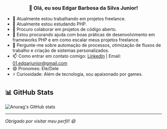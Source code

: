<h3 align="center">👋 Olá, eu sou Edgar Barbosa da Silva Junior!</h3>

- 🔭 Atualmente estou trabalhando em projetos freelance.
- 🌱 Atualmente estou estudando PHP.
- 👯 Procuro colaborar em projetos de código aberto.
- 🤔 Estou procurando ajuda com boas práticas de desenvolvimento em frameworks PHP e em como escalar meus projetos freelance.
- 💬 Pergunte-me sobre automação de processos, otimização de fluxos de trabalho e criação de sistemas personalizados.
- 📫 Como entrar em contato comigo: [LinkedIn](https://www.linkedin.com/in/seu-usuario) | Email: 01.edgarjunior@gmail.com
- 😄 Pronomes: Ele/Dele
- ⚡ Curiosidade: Além de tecnologia, sou apaixonado por games.
## 📊 GitHub Stats

![Anurag's GitHub stats](https://github-readme-stats.vercel.app/api?username=Edgar&show_icons=true&theme=dark)

---
*Obrigado por visitar meu perfil! 😄*

